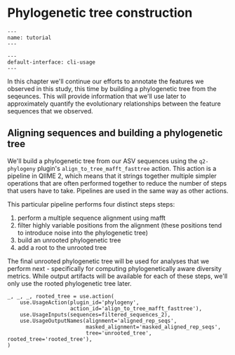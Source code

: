 # Phylogenetic tree construction

```{usage-scope}
---
name: tutorial
---
```

```{usage-selector}
---
default-interface: cli-usage
---
```

In this chapter we'll continue our efforts to annotate the features we observed
in this study, this time by building a phylogenetic tree from the seqeunces.
This will provide information that we'll use later to approximately quantify
the evolutionary relationships between the feature sequences that we observed.

## Aligning sequences and building a phylogenetic tree

We'll build a phylogenetic tree from our ASV sequences
using the `q2-phylogeny` plugin's `align_to_tree_mafft_fasttree`
action. This action is a pipeline in QIIME 2, which means that it strings
together multiple simpler operations that are often performed together to
reduce the number of steps that users have to take. Pipelines are used in the
same way as other actions.

This particular pipeline performs four distinct steps steps:

1. perform a multiple sequence alignment using mafft
2. filter highly variable positions from the alignment (these positions
   tend to introduce noise into the phylogenetic tree)
3. build an unrooted phylogenetic tree
4. add a root to the unrooted tree

The final unrooted phylogenetic tree will be used for analyses that we perform
next - specifically for computing phylogenetically aware diversity metrics.
While output artifacts will be available for each of these steps, we'll only
use the rooted phylogenetic tree later.

```{usage}
_, _, _, rooted_tree = use.action(
    use.UsageAction(plugin_id='phylogeny',
                    action_id='align_to_tree_mafft_fasttree'),
    use.UsageInputs(sequences=filtered_sequences_2),
    use.UsageOutputNames(alignment='aligned_rep_seqs',
                         masked_alignment='masked_aligned_rep_seqs',
                         tree='unrooted_tree', rooted_tree='rooted_tree'),
)
```
